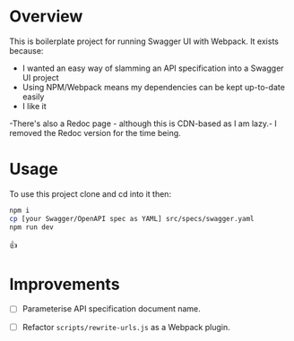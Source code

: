 Overview
===

This is boilerplate project for running Swagger UI with Webpack. It exists because:

* I wanted an easy way of slamming an API specification into a Swagger UI project
* Using NPM/Webpack means my dependencies can be kept up-to-date easily
* I like it

-There's also a Redoc page - although this is CDN-based as I am lazy.- I removed the Redoc version for the time being.

Usage
===

To use this project clone and cd into it then:

```bash
npm i
cp [your Swagger/OpenAPI spec as YAML] src/specs/swagger.yaml
npm run dev
```

:thumbsup:

Improvements
===

* [ ] Parameterise API specification document name.
* [ ] Refactor `scripts/rewrite-urls.js` as a Webpack plugin.


